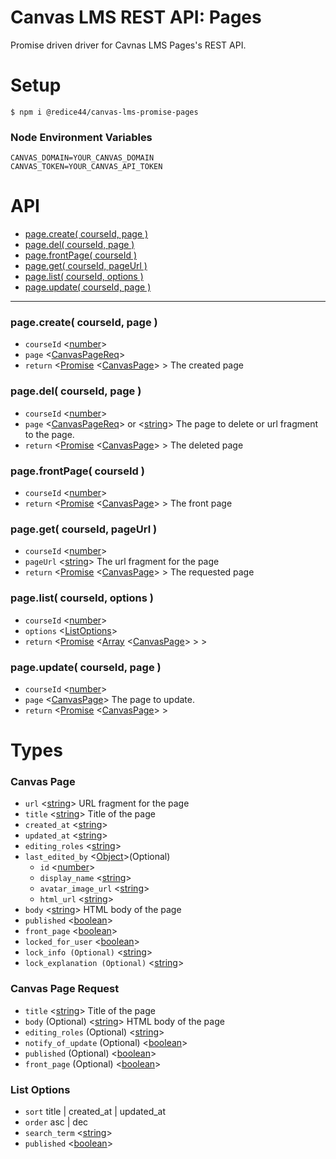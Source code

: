 # Canvas LMS REST API: Pages

Promise driven driver for Cavnas LMS Pages's REST API.

# Setup

```
$ npm i @redice44/canvas-lms-promise-pages
```

### Node Environment Variables

```
CANVAS_DOMAIN=YOUR_CANVAS_DOMAIN
CANVAS_TOKEN=YOUR_CANVAS_API_TOKEN
```

# API

- [page.create( courseId, page )](#page-create)
- [page.del( courseId, page )](#page-del)
- [page.frontPage( courseId )](#page-frontpage)
- [page.get( courseId, pageUrl )](#page-get)
- [page.list( courseId, options )](#page-list)
- [page.update( courseId, page )](#page-update)

---

### page.create( courseId, page )

- `courseId` <[number]>
- `page` <[CanvasPageReq]>
- `return` <[Promise] <[CanvasPage]> > The created page

### page.del( courseId, page )

- `courseId` <[number]>
- `page` <[CanvasPageReq]> or <[string]> The page to delete or url fragment to the page.
- `return` <[Promise] <[CanvasPage]> > The deleted page

### page.frontPage( courseId )

- `courseId` <[number]>
- `return` <[Promise] <[CanvasPage]> > The front page

### page.get( courseId, pageUrl )

- `courseId` <[number]>
- `pageUrl` <[string]> The url fragment for the page
- `return` <[Promise] <[CanvasPage]> > The requested page

### page.list( courseId, options )

- `courseId` <[number]>
- `options` <[ListOptions]>
- `return` <[Promise] <[Array] <[CanvasPage]> > >

### page.update( courseId, page )

- `courseId` <[number]>
- `page` <[CanvasPage]> The page to update.
- `return` <[Promise] <[CanvasPage]> >

# Types

### Canvas Page

- `url` <[string]> URL fragment for the page
- `title` <[string]> Title of the page
- `created_at` <[string]>
- `updated_at` <[string]>
- `editing_roles` <[string]>
- `last_edited_by` <[Object]>(Optional)
  - `id` <[number]>
  - `display_name` <[string]>
  - `avatar_image_url` <[string]>
  - `html_url` <[string]>
- `body` <[string]> HTML body of the page
- `published` <[boolean]>
- `front_page` <[boolean]>
- `locked_for_user` <[boolean]>
- `lock_info (Optional)` <[string]>
- `lock_explanation (Optional)` <[string]>

### Canvas Page Request

- `title` <[string]> Title of the page
- `body` (Optional) <[string]> HTML body of the page
- `editing_roles` (Optional) <[string]>
- `notify_of_update` (Optional) <[boolean]>
- `published` (Optional) <[boolean]>
- `front_page` (Optional) <[boolean]>

### List Options

- `sort` title | created_at | updated_at
- `order` asc | dec
- `search_term` <[string]>
- `published` <[boolean]>

[Array]: https://developer.mozilla.org/en-US/docs/Web/JavaScript/Reference/Global_Objects/Array "Array"
[boolean]: https://developer.mozilla.org/en-US/docs/Web/JavaScript/Data_structures#Boolean_type "Boolean"
[CanvasPage]: #canvas-page "Canvas Page"
[CanvasPageReq]: #canvas-page-request "Canvas Page Request"
[ListOptions]: #list-options "List Options"
[number]: https://developer.mozilla.org/en-US/docs/Web/JavaScript/Data_structures#Number_type "Number"
[Object]: https://developer.mozilla.org/en-US/docs/Web/JavaScript/Reference/Global_Objects/Object "Object"
[Promise]: https://developer.mozilla.org/en-US/docs/Web/JavaScript/Reference/Global_Objects/Promise "Promise"
[string]: https://developer.mozilla.org/en-US/docs/Web/JavaScript/Data_structures#String_type "String"